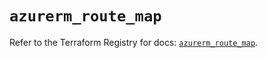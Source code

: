 # `azurerm_route_map`

Refer to the Terraform Registry for docs: [`azurerm_route_map`](https://registry.terraform.io/providers/hashicorp/azurerm/3.95.0/docs/resources/route_map).
